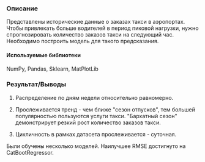### Описание
Представлены исторические данные о заказах такси в аэропортах. 
Чтобы привлекать больше водителей в период пиковой нагрузки, нужно спрогнозировать количество заказов такси на следующий час. 
Необходимо построить модель для такого предсказания.

#### Используемые библиотеки
NumPy, Pandas, Sklearn, MatPlotLib

### Результат/Выводы

1) Распределение по дням недели относительно равномерно.

2) Прослеживается тренд - чем ближе "сезон отпусков", тем большей популярностью пользуются услуги такси. "Бархатный сезон" демонстрирует резкий рост количество заказов такси.

3) Цикличность в рамках датасета прослеживается - суточная.

Были обучены несколько моделей. Наилучшее RMSE достигнуто на CatBootRegressor.
